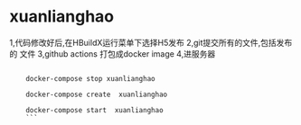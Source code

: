 # xuanlianghao

1,代码修改好后,在HBuildX运行菜单下选择H5发布
2,git提交所有的文件,包括发布的 文件
3,github actions 打包成docker image
4,进服务器
``` docker-compose pull
	
	docker-compose stop xuanlianghao
	
	docker-compose create  xuanlianghao
	
	docker-compose start  xuanlianghao
	```